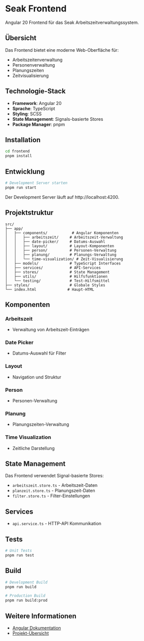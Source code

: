 # Seak Frontend

Angular 20 Frontend für das Seak Arbeitszeitverwaltungssystem.

## Übersicht

Das Frontend bietet eine moderne Web-Oberfläche für:

- Arbeitszeitenverwaltung
- Personenverwaltung
- Planungszeiten
- Zeitvisualisierung

## Technologie-Stack

- **Framework**: Angular 20
- **Sprache**: TypeScript
- **Styling**: SCSS
- **State Management**: Signals-basierte Stores
- **Package Manager**: pnpm

## Installation

```bash
cd frontend
pnpm install
```

## Entwicklung

```bash
# Development Server starten
pnpm run start
```

Der Development Server läuft auf http://localhost:4200.

## Projektstruktur

```
src/
├── app/
│   ├── components/           # Angular Komponenten
│   │   ├── arbeitszeit/     # Arbeitszeit-Verwaltung
│   │   ├── date-picker/     # Datums-Auswahl
│   │   ├── layout/          # Layout-Komponenten
│   │   ├── person/          # Personen-Verwaltung
│   │   ├── planung/         # Planungs-Verwaltung
│   │   └── time-visualization/ # Zeit-Visualisierung
│   ├── models/              # TypeScript Interfaces
│   ├── services/            # API-Services
│   ├── stores/              # State Management
│   ├── utils/               # Hilfsfunktionen
│   └── testing/             # Test-Hilfsmittel
├── styles/                  # Globale Styles
└── index.html              # Haupt-HTML
```

## Komponenten

### Arbeitszeit

- Verwaltung von Arbeitszeit-Einträgen

### Date Picker

- Datums-Auswahl für Filter

### Layout

- Navigation und Struktur

### Person

- Personen-Verwaltung

### Planung

- Planungszeiten-Verwaltung

### Time Visualization

- Zeitliche Darstellung

## State Management

Das Frontend verwendet Signal-basierte Stores:

- `arbeitszeit.store.ts` - Arbeitszeit-Daten
- `planzeit.store.ts` - Planungszeit-Daten
- `filter.store.ts` - Filter-Einstellungen

## Services

- `api.service.ts` - HTTP-API Kommunikation

## Tests

```bash
# Unit Tests
pnpm run test
```

## Build

```bash
# Development Build
pnpm run build

# Production Build
pnpm run build:prod
```

## Weitere Informationen

- [Angular Dokumentation](https://angular.dev/)
- [Projekt-Übersicht](../README.md)
